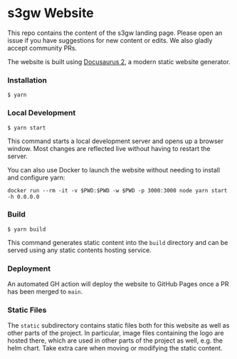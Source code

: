# s3gw Website

This repo contains the content of the s3gw landing page. Please open an issue if you have suggestions for new content or edits. We also gladly accept community PRs.

The website is built using [Docusaurus 2](https://docusaurus.io/), a modern static website generator.

### Installation

```
$ yarn
```

### Local Development

```
$ yarn start
```

This command starts a local development server and opens up a browser window. Most changes are reflected live without having to restart the server.

You can also use Docker to launch the website without needing to install and configure yarn:
```
docker run --rm -it -v $PWD:$PWD -w $PWD -p 3000:3000 node yarn start -h 0.0.0.0
```

### Build

```
$ yarn build
```

This command generates static content into the `build` directory and can be served using any static contents hosting service.

### Deployment

An automated GH action will deploy the website to GitHub Pages once a PR has been merged to `main`.

### Static Files

The `static` subdirectory contains static files both for this website as well as
other parts of the project. In particular, image files containing the logo are
hosted there, which are used in other parts of the project as well, e.g. the
helm chart. Take extra care when moving or modifying the static content.
